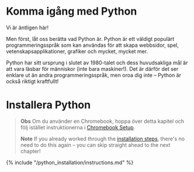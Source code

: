 # Komma igång med Python

Vi är äntligen här!

Men först, låt oss berätta vad Python är. Python är ett väldigt populärt programmeringsspråk som kan användas för att skapa webbsidor, spel, vetenskapsapplikationer, grafiker och mycket, mycket mer.

Python har sitt ursprung i slutet av 1980-talet och dess huvudsakliga mål är att vara läsbar för människor (inte bara maskiner!). Det är därför det ser enklare ut än andra programmeringsspråk, men oroa dig inte – Python är också riktigt kraftfullt!

# Installera Python

> **Obs** Om du använder en Chromebook, hoppa över detta kapitel och följ istället instruktionerna i [Chromebook Setup](../chromebook_setup/README.md).
> 
> **Note** If you already worked through the [installation steps](../installation/README.md), there's no need to do this again – you can skip straight ahead to the next chapter!

{% include "/python_installation/instructions.md" %}